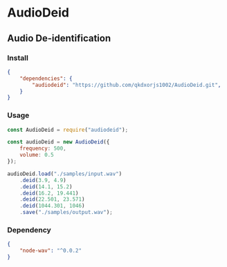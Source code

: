# AudioDeid

## Audio De-identification

### Install

```json
{
    "dependencies": {
        "audiodeid": "https://github.com/qkdxorjs1002/AudioDeid.git",
    }
}

```

### Usage

```javascript
const AudioDeid = require("audiodeid");

const audioDeid = new AudioDeid({
    frequency: 500,
    volume: 0.5
});

audioDeid.load("./samples/input.wav")
    .deid(3.9, 4.9)
    .deid(14.1, 15.2)
    .deid(16.2, 19.441)
    .deid(22.501, 23.571)
    .deid(1044.301, 1046)
    .save("./samples/output.wav");
```

### Dependency

```json
{
    "node-wav": "^0.0.2"
}
```

